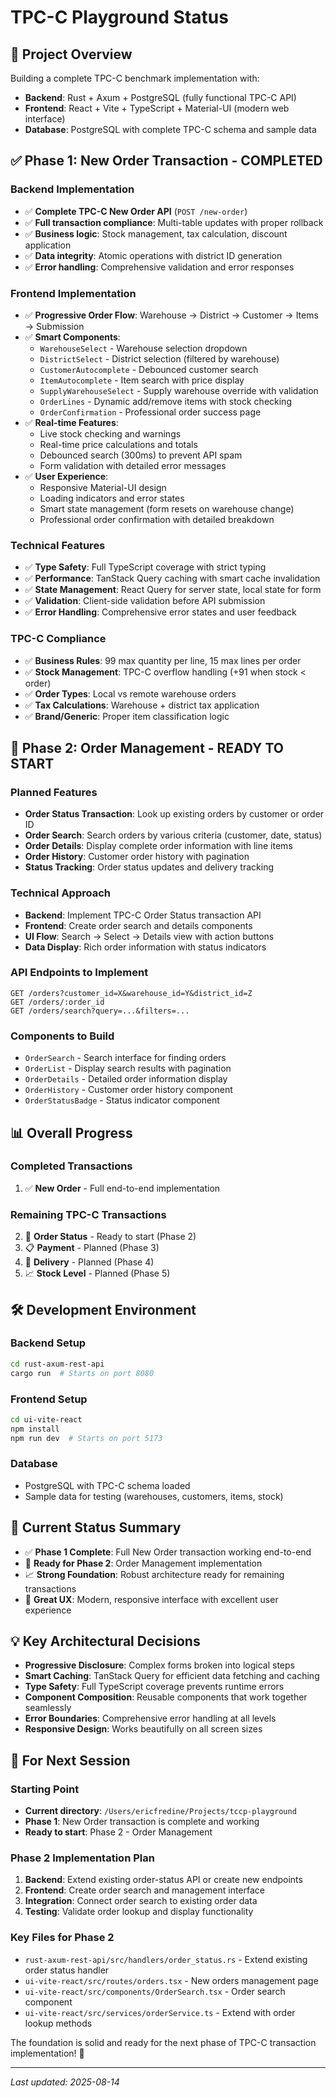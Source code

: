 # TPC-C Playground Status

## 🎯 Project Overview
Building a complete TPC-C benchmark implementation with:
- **Backend**: Rust + Axum + PostgreSQL (fully functional TPC-C API)
- **Frontend**: React + Vite + TypeScript + Material-UI (modern web interface)
- **Database**: PostgreSQL with complete TPC-C schema and sample data

## ✅ **Phase 1: New Order Transaction - COMPLETED**

### **Backend Implementation**
- ✅ **Complete TPC-C New Order API** (`POST /new-order`)
- ✅ **Full transaction compliance**: Multi-table updates with proper rollback
- ✅ **Business logic**: Stock management, tax calculation, discount application
- ✅ **Data integrity**: Atomic operations with district ID generation
- ✅ **Error handling**: Comprehensive validation and error responses

### **Frontend Implementation** 
- ✅ **Progressive Order Flow**: Warehouse → District → Customer → Items → Submission
- ✅ **Smart Components**: 
  - `WarehouseSelect` - Warehouse selection dropdown
  - `DistrictSelect` - District selection (filtered by warehouse) 
  - `CustomerAutocomplete` - Debounced customer search
  - `ItemAutocomplete` - Item search with price display
  - `SupplyWarehouseSelect` - Supply warehouse override with validation
  - `OrderLines` - Dynamic add/remove items with stock checking
  - `OrderConfirmation` - Professional order success page
- ✅ **Real-time Features**:
  - Live stock checking and warnings
  - Real-time price calculations and totals
  - Debounced search (300ms) to prevent API spam
  - Form validation with detailed error messages
- ✅ **User Experience**:
  - Responsive Material-UI design
  - Loading indicators and error states
  - Smart state management (form resets on warehouse change)
  - Professional order confirmation with detailed breakdown

### **Technical Features**
- ✅ **Type Safety**: Full TypeScript coverage with strict typing
- ✅ **Performance**: TanStack Query caching with smart cache invalidation
- ✅ **State Management**: React Query for server state, local state for form
- ✅ **Validation**: Client-side validation before API submission
- ✅ **Error Handling**: Comprehensive error states and user feedback

### **TPC-C Compliance**
- ✅ **Business Rules**: 99 max quantity per line, 15 max lines per order
- ✅ **Stock Management**: TPC-C overflow handling (+91 when stock < order)
- ✅ **Order Types**: Local vs remote warehouse orders
- ✅ **Tax Calculations**: Warehouse + district tax application
- ✅ **Brand/Generic**: Proper item classification logic

## 🚀 **Phase 2: Order Management - READY TO START**

### **Planned Features**
- **Order Status Transaction**: Look up existing orders by customer or order ID
- **Order Search**: Search orders by various criteria (customer, date, status)
- **Order Details**: Display complete order information with line items
- **Order History**: Customer order history with pagination
- **Status Tracking**: Order status updates and delivery tracking

### **Technical Approach**
- **Backend**: Implement TPC-C Order Status transaction API
- **Frontend**: Create order search and details components
- **UI Flow**: Search → Select → Details view with action buttons
- **Data Display**: Rich order information with status indicators

### **API Endpoints to Implement**
```
GET /orders?customer_id=X&warehouse_id=Y&district_id=Z
GET /orders/:order_id
GET /orders/search?query=...&filters=...
```

### **Components to Build**
- `OrderSearch` - Search interface for finding orders
- `OrderList` - Display search results with pagination
- `OrderDetails` - Detailed order information display
- `OrderHistory` - Customer order history component
- `OrderStatusBadge` - Status indicator component

## 📊 **Overall Progress**

### **Completed Transactions**
1. ✅ **New Order** - Full end-to-end implementation

### **Remaining TPC-C Transactions**
2. 🎯 **Order Status** - Ready to start (Phase 2)
3. 📋 **Payment** - Planned (Phase 3)
4. 🚚 **Delivery** - Planned (Phase 4)  
5. 📈 **Stock Level** - Planned (Phase 5)

## 🛠️ **Development Environment**

### **Backend Setup**
```bash
cd rust-axum-rest-api
cargo run  # Starts on port 8080
```

### **Frontend Setup**
```bash
cd ui-vite-react
npm install
npm run dev  # Starts on port 5173
```

### **Database**
- PostgreSQL with TPC-C schema loaded
- Sample data for testing (warehouses, customers, items, stock)

## 🎯 **Current Status Summary**
- ✅ **Phase 1 Complete**: Full New Order transaction working end-to-end
- 🚀 **Ready for Phase 2**: Order Management implementation
- 📈 **Strong Foundation**: Robust architecture ready for remaining transactions
- 🎨 **Great UX**: Modern, responsive interface with excellent user experience

## 💡 **Key Architectural Decisions**
- **Progressive Disclosure**: Complex forms broken into logical steps
- **Smart Caching**: TanStack Query for efficient data fetching and caching
- **Type Safety**: Full TypeScript coverage prevents runtime errors
- **Component Composition**: Reusable components that work together seamlessly
- **Error Boundaries**: Comprehensive error handling at all levels
- **Responsive Design**: Works beautifully on all screen sizes

## 🔄 **For Next Session**

### **Starting Point**
- **Current directory**: `/Users/ericfredine/Projects/tccp-playground`
- **Phase 1**: New Order transaction is complete and working
- **Ready to start**: Phase 2 - Order Management

### **Phase 2 Implementation Plan**
1. **Backend**: Extend existing order-status API or create new endpoints
2. **Frontend**: Create order search and management interface
3. **Integration**: Connect order search to existing order data
4. **Testing**: Validate order lookup and display functionality

### **Key Files for Phase 2**
- `rust-axum-rest-api/src/handlers/order_status.rs` - Extend existing order status handler
- `ui-vite-react/src/routes/orders.tsx` - New orders management page
- `ui-vite-react/src/components/OrderSearch.tsx` - Order search component
- `ui-vite-react/src/services/orderService.ts` - Extend with order lookup methods

The foundation is solid and ready for the next phase of TPC-C transaction implementation! 🎉

---

*Last updated: 2025-08-14*